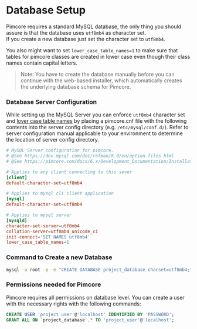 # Database Setup 

Pimcore requires a standard MySQL database, the only thing you should assure is that the database uses `utf8mb4` as character set.  
If you create a new database just set the character set to `utf8mb4`.

You also might want to set `lower_case_table_names=1` to make sure that tables for pimcore classes are created in lower case even though
their class names contain capital letters.

> Note: You have to create the database manually before you can continue with the web-based installer, 
> which automatically creates the underlying database schema for Pimcore.

### Database Server Configuration

While setting up the MySQL Server you can enforce `utf8mb4` character set and [lover case table names](https://dev.mysql.com/doc/refman/8.0/en/server-system-variables.html#sysvar_lower_case_table_names) by placing a pimcore.cnf file with the following contents into the server config directory (e.g. `/etc/mysql/conf.d/`). Refer to server configuration manual applicable to your environment to determine the location of server config directory.

```cnf
# MySQL Server configuration for pimcore.
# @See https://dev.mysql.com/doc/refman/8.0/en/option-files.html
# @See https://pimcore.com/docs/6.x/Development_Documentation/Installation_and_Upgrade/System_Setup_and_Hosting/DB_Setup.html

# Applies to any client connecting to this sever
[client]
default-character-set=utf8mb4

# Applies to mysql cli client application
[mysql]
default-character-set=utf8mb4

# Applies to mysql server
[mysqld]
character-set-server=utf8mb4
collation-server=utf8mb4_unicode_ci
init-connect='SET NAMES utf8mb4'
lower_case_table_names=1
```

### Command to Create a new Database

```bash
mysql -u root -p -e "CREATE DATABASE project_database charset=utf8mb4;"
```

### Permissions needed for Pimcore

Pimcore requires all permissions on database level. You can create a user with the necessary
rights with the following commands:

```sql
CREATE USER 'project_user'@'localhost' IDENTIFIED BY 'PASSWORD';
GRANT ALL ON `project_database`.* TO 'project_user'@'localhost';
```
